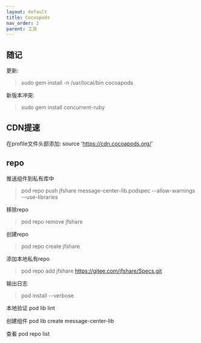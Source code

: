 ```yaml
---
layout: default
title: Cocoapods
nav_order: 2
parent: 工具
---
```


## 随记

更新:
>sudo gem install -n /usr/local/bin cocoapods

新版本冲突:
>sudo gem install concurrent-ruby


## CDN提速
在profile文件头部添加: source 'https://cdn.cocoapods.org/'


## repo

推送组件到私有库中
> pod repo push jfshare message-center-lib.podspec --allow-warnings --use-libraries

移除repo
>pod repo remove jfshare

创建repo
>pod repo create jfshare

添加本地私有repo
>pod repo add jfshare https://gitee.com/jfshare/Specs.git

输出日志
> pod install --verbose

本地验证
pod lib lint

创建组件
pod lib create message-center-lib

查看
pod repo list

